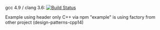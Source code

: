 gcc 4.9 / clang 3.6: [![Build Status](https://travis-ci.org/makiolo/cpp-using-npm.svg?branch=master)](https://travis-ci.org/makiolo/cpp-using-npm)

Example using header only C++ via npm
"example" is using factory from other project (design-patterns-cpp14)
